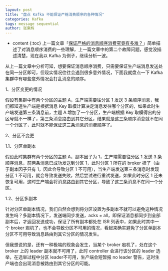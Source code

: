 ```yaml
---
layout: post
title: "盘点 Kafka 不能保证严格消费顺序的各种情况"
categories: Kafka
tags: message sequential
author: 张乘辉
---
```


* content
{:toc}
上一篇文章「[保证严格的消息顺序消费究竟有多难？](https://mp.weixin.qq.com/s/kanPIV58hwe5R3BUmxe8NQ)」简单描述了对消息顺序消费的一些理解，上一篇文章中的第二个故障问题，感觉没描述清楚，现在我以 Kafka 为例子，继续分析一波。





 从上一篇文章中分析可知，想要保证消息顺序消费，只需要保证生产端消息发送处在同一分区即可，但现实情况往往会遇到很多意外情况，下面我就盘点一下 Kafka 集群中有哪些意外情况会打乱消息的顺序。

1、分区变更的情况

假设有集群中有两个分区的主题 A，生产端需要往分区 1 发送 3 条顺序消息，我们都知道生产端是根据消息 Key 取模计算决定消息发往哪个分区的，如果此时生产端发送第三条消息前，主题 A 增加了一个分区，生产端根据 Key 取模得出的分区号就不一样了，第三条消息路由到其它分区，结果就是这三条顺序消息就不在同一个分区了，此时就不能保证这三条消息的消费顺序了。

2、分区不变更

1.1、分区单副本

假设此时集群有两个分区的主题 A，副本因子为 1，生产端需要往分区 1 发送 3 条顺序消息，前两条消息已成功发送到分区 1，此时分区 1 所在的 broker 挂了（由于副本因子只有 1，因此会导致分区 1 不可用），当生产端发送第三条消息时发现分区 1 不可用，就会导致发送失败，然后尝试进行重试发送，如果此时分区 1 还未恢复可用，这时生产端会将消息路由到其它分区，导致了这三条消息不在同一个分区。

1.2、分区多副本

针对分区单副本情况，我们自然会想到将分区设置为多副本不就可以避免这种情况发生吗？多副本情况下，发送端同步发送，acks = all，即保证消息都同步到全部副本后，才返回发送成功，保证了所有副本都处在 ISR 列表中，如果此时其中一个 broker 宕机了，也不会导致分区不可用的情况，看起来确实避免了分区单副本分区不可用导致消息路由到其它分区的情况发生。

但我想说的是，还有一种极端的现象会发生，当某个 broker 宕机了，处在这个 broker 上的 leader 副本就不可用了，此时 controller 会进行该分区的 leader 选举，在选举过程中分区 leader不可用，生产端会短暂报 no leader 警告，这时生产端也会出现消息被路由到其它分区的可能。





